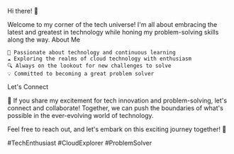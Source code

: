 Hi there! 👋

Welcome to my corner of the tech universe! I'm all about embracing the latest and greatest in technology while honing my problem-solving skills along the way.
About Me

    🌟 Passionate about technology and continuous learning
    ☁️ Exploring the realms of cloud technology with enthusiasm
    🔍 Always on the lookout for new challenges to solve
    💡 Committed to becoming a great problem solver

Let's Connect

🚀 If you share my excitement for tech innovation and problem-solving, let's connect and collaborate! Together, we can push the boundaries of what's possible in the ever-evolving world of technology.

Feel free to reach out, and let's embark on this exciting journey together! 🌈

#TechEnthusiast #CloudExplorer #ProblemSolver
